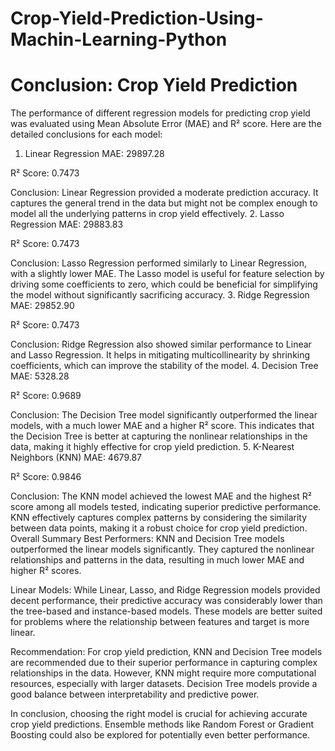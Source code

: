 # Crop-Yield-Prediction-Using-Machin-Learning-Python

Conclusion: Crop Yield Prediction
================================================

The performance of different regression models for predicting crop yield was evaluated using Mean Absolute Error (MAE) and R² score. Here are the detailed conclusions for each model:
1. Linear Regression
MAE: 29897.28

R² Score: 0.7473

Conclusion: Linear Regression provided a moderate prediction accuracy. It captures the general trend in the data but might not be complex enough to model all the underlying patterns in crop yield effectively.
2. Lasso Regression
MAE: 29883.83

R² Score: 0.7473

Conclusion: Lasso Regression performed similarly to Linear Regression, with a slightly lower MAE. The Lasso model is useful for feature selection by driving some coefficients to zero, which could be beneficial for simplifying the model without significantly sacrificing accuracy.
3. Ridge Regression
MAE: 29852.90

R² Score: 0.7473

Conclusion: Ridge Regression also showed similar performance to Linear and Lasso Regression. It helps in mitigating multicollinearity by shrinking coefficients, which can improve the stability of the model.
4. Decision Tree
MAE: 5328.28

R² Score: 0.9689

Conclusion: The Decision Tree model significantly outperformed the linear models, with a much lower MAE and a higher R² score. This indicates that the Decision Tree is better at capturing the nonlinear relationships in the data, making it highly effective for crop yield prediction.
5. K-Nearest Neighbors (KNN)
MAE: 4679.87

R² Score: 0.9846

Conclusion: The KNN model achieved the lowest MAE and the highest R² score among all models tested, indicating superior predictive performance. KNN effectively captures complex patterns by considering the similarity between data points, making it a robust choice for crop yield prediction.
Overall Summary
Best Performers: KNN and Decision Tree models outperformed the linear models significantly. They captured the nonlinear relationships and patterns in the data, resulting in much lower MAE and higher R² scores.

Linear Models: While Linear, Lasso, and Ridge Regression models provided decent performance, their predictive accuracy was considerably lower than the tree-based and instance-based models. These models are better suited for problems where the relationship between features and target is more linear.

Recommendation: For crop yield prediction, KNN and Decision Tree models are recommended due to their superior performance in capturing complex relationships in the data. However, KNN might require more computational resources, especially with larger datasets. Decision Tree models provide a good balance between interpretability and predictive power.

In conclusion, choosing the right model is crucial for achieving accurate crop yield predictions. Ensemble methods like Random Forest or Gradient Boosting could also be explored for potentially even better performance.
